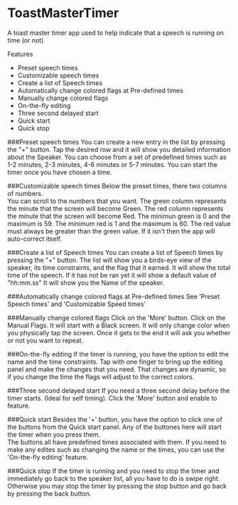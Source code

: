 ToastMasterTimer
================

A toast master timer app used to help indicate that a speech is running on time (or not)

Features

- Preset speech times
- Customizable speech times
- Create a list of Speech times
- Automatically change colored flags at Pre-defined times
- Manually change colored flags 
- On-the-fly editing
- Three second delayed start
- Quick start 
- Quick stop

###Preset speech times
  You can create a new entry in the list by pressing the "+" button.
  Tap the desired row and it will show you detailed information about the Speaker.
  You can choose from a set of predefined times such as 1-2 minutes, 2-3 minutes, 4-6 minutes or 5-7 minutes.
  You can start the timer once you have chosen a time.
  
###Customizable speech times
  Below the preset times, there two columns of numbers.  
  You can scroll to the numbers that you want.
  The green column represents the minute that the screen will become Green.
  The red column represents the minute that the screen will become Red.
  The minimun green is 0 and the maximum is 59.
  The minimum red is 1 and the maximum is 60.
  The red value must always be greater than the green value. If it isn't then the app will auto-correct itself.
  
###Create a list of Speech times
  You can create a list of Speech times by pressing the "+" button.
  The list will show you a birds-eye view of the speaker, its time constraints, and the flag that it earned.
  It will show the total time of the speech.  If it has not be ran yet it will show a default value of "hh:mm.ss"
  It will show you the Name of the speaker.
  
###Automatically change colored flags at Pre-defined times
  See 'Preset Speech times' and 'Customizable Speed times'
  
###Manually change colored flags
  Click on the 'More' button.
  Click on the Manual Flags.
  It will start with a Black screen.  It will only change color when you physically tap the screen.
  Once it gets to the end it will ask you whether or not you want to repeat.
  
###On-the-fly editing
  If the timer is running, you have the option to edit the name and the time constraints.
  Tap with one finger to bring up the editing panel and make the changes that you need.
  That changes are dynamic, so if you change the time the flags will adjust to the correct colors.
  
###Three second delayed start
  If you need a three second delay before the timer starts. (Ideal for self timing).
  Click the 'More' button and enable to feature.

###Quick start
  Besides the '+' button, you have the option to click one of the buttons from the Quick start panel.
  Any of the buttones here will start the timer when you press them.  
  The buttons all have predefined times associated with them.
  If you need to make any edites such as changing the name or the times, you can use the 'On-the-fly editing' feature.
  
###Quick stop
  If the timer is running and you need to stop the timer and immediately go back to the speaker list,
  all you have to do is swipe right.  
  Otherwise you may stop the timer by pressing the stop button and go back by pressing the back button.
  
  
